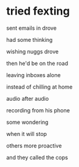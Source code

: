 # tried fexting

sent emails in drove

had some thinking

wishing nuggs drove

then he'd be on the road

leaving inboxes alone

instead of chilling at home

audio after audio

recording from his phone

some wondering

when it will stop

others more proactive

and they called the cops